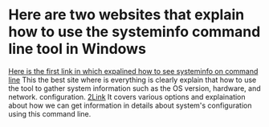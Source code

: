 # Here are two websites that explain how to use the systeminfo command line tool in Windows 
[Here is the first link in which expalined how to see systeminfo on command line](https://docs.microsoft.com/en-us/windows-server/administration/windows-commands/systeminfo)
This the best site where is everything is clearly explain that  how to use the tool to gather system information such as the OS version, hardware, and network.
configuration.
[2Link](https://www.howtogeek.com/75813/how-to-view-your-advanced-system-information-in-windows-using-systeminfo/)
It covers various options and explaination about  how we can get information in details  about  system's configuration using this command line. 

